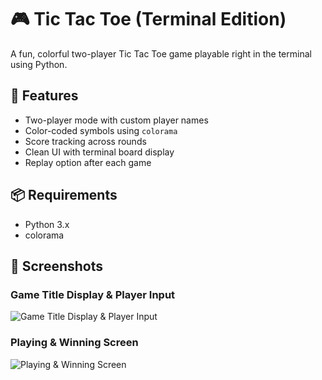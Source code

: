# 🎮 Tic Tac Toe (Terminal Edition)

A fun, colorful two-player Tic Tac Toe game playable right in the terminal using Python.

## 🚀 Features
- Two-player mode with custom player names
- Color-coded symbols using `colorama`
- Score tracking across rounds
- Clean UI with terminal board display
- Replay option after each game

## 📦 Requirements

- Python 3.x
- colorama


## 📸 Screenshots

### Game Title Display & Player Input  
![Game Title Display & Player Input](./images/Screenshot%202025-04-11%20205139.png)

### Playing & Winning Screen  
![Playing & Winning Screen](./images/Screenshot%202025-04-11%20205225.png)
